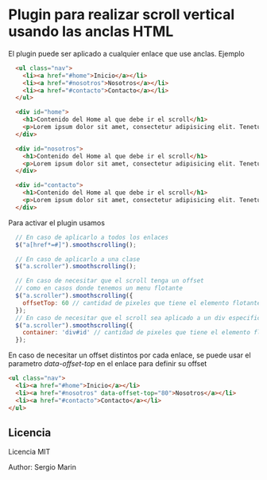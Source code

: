 Plugin para realizar scroll vertical usando las anclas HTML
===========================================================

El plugin puede ser aplicado a cualquier enlace que use anclas. Ejemplo

```html
  <ul class="nav">
    <li><a href="#home">Inicio</a></li>
    <li><a href="#nosotros">Nosotros</a></li>
    <li><a href="#contacto">Contacto</a></li>
  </ul>

  <div id="home">
    <h1>Contenido del Home al que debe ir el scroll</h1>
    <p>Lorem ipsum dolor sit amet, consectetur adipisicing elit. Tenetur ab quidem incidunt deleniti suscipit nobis quos hic excepturi. Ratione laboriosam quo nobis necessitatibus culpa dignissimos magni sapiente error odio. Laudantium.</p>
  </div>

  <div id="nosotros">
    <h1>Contenido del Home al que debe ir el scroll</h1>
    <p>Lorem ipsum dolor sit amet, consectetur adipisicing elit. Tenetur ab quidem incidunt deleniti suscipit nobis quos hic excepturi. Ratione laboriosam quo nobis necessitatibus culpa dignissimos magni sapiente error odio. Laudantium.</p>
  </div>

  <div id="contacto">
    <h1>Contenido del Home al que debe ir el scroll</h1>
    <p>Lorem ipsum dolor sit amet, consectetur adipisicing elit. Tenetur ab quidem incidunt deleniti suscipit nobis quos hic excepturi. Ratione laboriosam quo nobis necessitatibus culpa dignissimos magni sapiente error odio. Laudantium.</p>
  </div>
```

Para activar el plugin usamos 

```js
  // En caso de aplicarlo a todos los enlaces
  $("a[href*=#]").smoothscrolling();

  // En caso de aplicarlo a una clase
  $("a.scroller").smoothscrolling();

  // En caso de necesitar que el scroll tenga un offset
  // como en casos donde tenemos un menu flotante
  $("a.scroller").smoothscrolling({ 
    offsetTop: 60 // cantidad de pixeles que tiene el elemento flotante
  });
  // En caso de necesitar que el scroll sea aplicado a un div especifico
  $("a.scroller").smoothscrolling({ 
    container: 'div#id' // cantidad de pixeles que tiene el elemento flotante
  });
```

En caso de necesitar un offset distintos por cada enlace, se puede usar el parametro *data-offset-top* en el enlace para definir su offset

```html
<ul class="nav">
  <li><a href="#home">Inicio</a></li>
  <li><a href="#nosotros" data-offset-top="80">Nosotros</a></li>
  <li><a href="#contacto">Contacto</a></li>
</ul>
```

## Licencia

Licencia MIT

Author: Sergio Marin